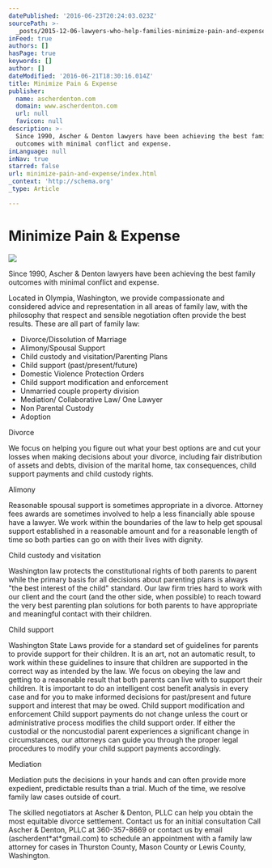 ```yaml
---
datePublished: '2016-06-23T20:24:03.023Z'
sourcePath: >-
  _posts/2015-12-06-lawyers-who-help-families-minimize-pain-and-expense-since-199.md
inFeed: true
authors: []
hasPage: true
keywords: []
author: []
dateModified: '2016-06-21T18:30:16.014Z'
title: Minimize Pain & Expense
publisher:
  name: ascherdenton.com
  domain: www.ascherdenton.com
  url: null
  favicon: null
description: >-
  Since 1990, Ascher & Denton lawyers have been achieving the best family
  outcomes with minimal conflict and expense.
inLanguage: null
inNav: true
starred: false
url: minimize-pain-and-expense/index.html
_context: 'http://schema.org'
_type: Article

---
```

# **Minimize Pain & Expense**
![](https://the-grid-user-content.s3-us-west-2.amazonaws.com/7eee59b6-b4a6-48b2-b7dc-798c4f5f7bcc.jpg)

Since 1990, Ascher & Denton lawyers have been achieving the best family outcomes with minimal conflict and expense.

Located in Olympia, Washington, we provide compassionate and considered advice and representation in all areas of family law, with the philosophy that respect and sensible negotiation often provide the best results. These are all part of family law:

* Divorce/Dissolution of Marriage
* Alimony/Spousal Support
* Child custody and visitation/Parenting Plans
* Child support (past/present/future)
* Domestic Violence Protection Orders
* Child support modification and enforcement
* Unmarried couple property division
* Mediation/ Collaborative Law/ One Lawyer
* Non Parental Custody
* Adoption

Divorce

We focus on helping you figure out what your best options are and cut your losses when making decisions about your divorce, including fair distribution of assets and debts, division of the marital home, tax consequences, child support payments and child custody rights.

Alimony

Reasonable spousal support is sometimes appropriate in a divorce. Attorney fees awards are sometimes involved to help a less financially able spouse have a lawyer. We work within the boundaries of the law to help get spousal support established in a reasonable amount and for a reasonable length of time so both parties can go on with their lives with dignity.

Child custody and visitation

Washington law protects the constitutional rights of both parents to parent while the primary basis for all decisions about parenting plans is always "the best interest of the child" standard. Our law firm tries hard to work with our client and the court (and the other side, when possible) to reach toward the very best parenting plan solutions for both parents to have appropriate and meaningful contact with their children.

Child support

Washington State Laws provide for a standard set of guidelines for parents to provide support for their children. It is an art, not an automatic result, to work within these guidelines to insure that children are supported in the correct way as intended by the law. We focus on obeying the law and getting to a reasonable result that both parents can live with to support their children. It is important to do an intelligent cost benefit analysis in every case and for you to make informed decisions for past/present and future support and interest that may be owed. Child support modification and enforcement Child support payments do not change unless the court or administrative process modifies the child support order. If either the custodial or the noncustodial parent experiences a significant change in circumstances, our attorneys can guide you through the proper legal procedures to modify your child support payments accordingly.

Mediation

Mediation puts the decisions in your hands and can often provide more expedient, predictable results than a trial. Much of the time, we resolve family law cases outside of court.

The skilled negotiators at Ascher & Denton, PLLC can help you obtain the most equitable divorce settlement. Contact us for an initial consultation Call Ascher & Denton, PLLC at 360-357-8669 or contact us by email (ascherdent\*at\*gmail.com) to schedule an appointment with a family law attorney for cases in Thurston County, Mason County or Lewis County, Washington.